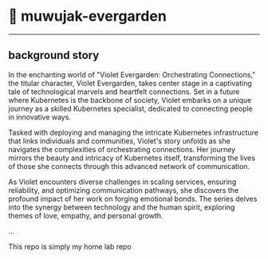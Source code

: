 # 🪻 muwujak-evergarden

---

## background story

In the enchanting world of "Violet Evergarden: Orchestrating Connections," the titular character, Violet Evergarden, takes center stage in a captivating tale of technological marvels and heartfelt connections. Set in a future where Kubernetes is the backbone of society, Violet embarks on a unique journey as a skilled Kubernetes specialist, dedicated to connecting people in innovative ways.

Tasked with deploying and managing the intricate Kubernetes infrastructure that links individuals and communities, Violet's story unfolds as she navigates the complexities of orchestrating connections. Her journey mirrors the beauty and intricacy of Kubernetes itself, transforming the lives of those she connects through this advanced network of communication.

As Violet encounters diverse challenges in scaling services, ensuring reliability, and optimizing communication pathways, she discovers the profound impact of her work on forging emotional bonds. The series delves into the synergy between technology and the human spirit, exploring themes of love, empathy, and personal growth.

...

This repo is simply my home lab repo
